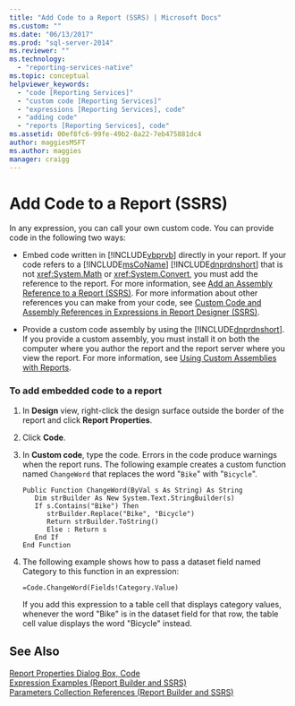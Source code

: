 ```yaml
---
title: "Add Code to a Report (SSRS) | Microsoft Docs"
ms.custom: ""
ms.date: "06/13/2017"
ms.prod: "sql-server-2014"
ms.reviewer: ""
ms.technology: 
  - "reporting-services-native"
ms.topic: conceptual
helpviewer_keywords: 
  - "code [Reporting Services]"
  - "custom code [Reporting Services]"
  - "expressions [Reporting Services], code"
  - "adding code"
  - "reports [Reporting Services], code"
ms.assetid: 00ef8fc6-99fe-49b2-8a22-7eb475881dc4
author: maggiesMSFT
ms.author: maggies
manager: craigg
---
```

# Add Code to a Report (SSRS)
  In any expression, you can call your own custom code. You can provide code in the following two ways:  
  
-   Embed code written in [!INCLUDE[vbprvb](../../includes/vbprvb-md.md)] directly in your report. If your code refers to a [!INCLUDE[msCoName](../../includes/msconame-md.md)] [!INCLUDE[dnprdnshort](../../includes/dnprdnshort-md.md)] that is not <xref:System.Math> or <xref:System.Convert>, you must add the reference to the report. For more information, see [Add an Assembly Reference to a Report &#40;SSRS&#41;](add-an-assembly-reference-to-a-report-ssrs.md). For more information about other references you can make from your code, see [Custom Code and Assembly References in Expressions in Report Designer &#40;SSRS&#41;](custom-code-and-assembly-references-in-expressions-in-report-designer-ssrs.md).  
  
-   Provide a custom code assembly by using the [!INCLUDE[dnprdnshort](../../includes/dnprdnshort-md.md)]. If you provide a custom assembly, you must install it on both the computer where you author the report and the report server where you view the report. For more information, see [Using Custom Assemblies with Reports](../custom-assemblies/using-custom-assemblies-with-reports.md).  
  
### To add embedded code to a report  
  
1.  In **Design** view, right-click the design surface outside the border of the report and click **Report Properties**.  
  
2.  Click **Code**.  
  
3.  In **Custom code**, type the code. Errors in the code produce warnings when the report runs. The following example creates a custom function named `ChangeWord` that replaces the word "`Bike`" with "`Bicycle`".  
  
    ```  
    Public Function ChangeWord(ByVal s As String) As String  
       Dim strBuilder As New System.Text.StringBuilder(s)  
       If s.Contains("Bike") Then  
          strBuilder.Replace("Bike", "Bicycle")  
          Return strBuilder.ToString()  
          Else : Return s  
       End If  
    End Function  
    ```  
  
4.  The following example shows how to pass a dataset field named Category to this function in an expression:  
  
    ```  
    =Code.ChangeWord(Fields!Category.Value)  
    ```  
  
     If you add this expression to a table cell that displays category values, whenever the word "Bike" is in the dataset field for that row, the table cell value displays the word "Bicycle" instead.  
  
## See Also  
 [Report Properties Dialog Box, Code](../report-properties-dialog-box-code.md)   
 [Expression Examples &#40;Report Builder and SSRS&#41;](expression-examples-report-builder-and-ssrs.md)   
 [Parameters Collection References &#40;Report Builder and SSRS&#41;](built-in-collections-parameters-collection-references-report-builder.md)  
  
  
